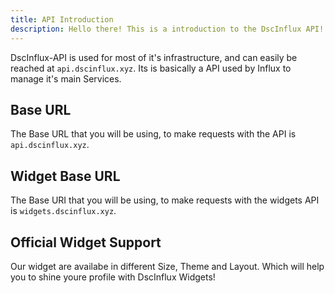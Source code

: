 ```yaml
---
title: API Introduction
description: Hello there! This is a introduction to the DscInflux API!
---
```



DscInflux-API is used for most of it's infrastructure, and can easily be reached at `api.dscinflux.xyz`. Its is basically a API used by Influx to manage it's main Services.

## Base URL

The Base URL that you will be using, to make requests with the API is `api.dscinflux.xyz`.

## Widget Base URL

The Base URI that you will be using, to make requests with the widgets API is `widgets.dscinflux.xyz`.

## Official Widget Support

Our widget are availabe in different Size, Theme and Layout. Which will help you to shine youre profile with DscInflux Widgets!
